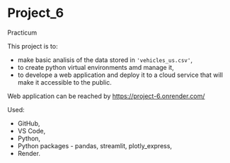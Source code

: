 # Project_6
Practicum

This project is to: 
* make basic analisis of the data stored in `'vehicles_us.csv'`, 
* to create python virtual environments amd manage it,
* to develope a web application and deploy it to a cloud service that will make it accessible to the public.
                     
 
 
Web application can be reached by https://project-6.onrender.com/


Used:
* GitHub,
* VS Code,
* Python,
* Python packages - pandas, streamlit, plotly_express,
* Render.
